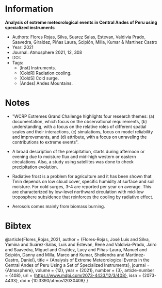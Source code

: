 # Information

**Analysis of extreme meteorological events in Central Andes of Peru using specialized instruments**

- Authors: Flores Rojas, Silva, Suarez Salas, Estevan, Valdivia Prado,
  Saavedra, Giraldez, Piñas Laura, Scipión, Milla, Kumar & Martinez
  Castro
- Year: 2021
- Journal: Atmosphere 2021, 12, 308
- DOI: 
- Tags:
    - [Inst] Instruments.
    - [ColdR] Radiation cooling.
    - [ColdS] Cold surge.
    - [Andes] Andes Mountains.

# Notes

- "WCRP Extremes Grand Challenge highlights four research themes: (a)
  documentation, which focus on the observational requirements, (b)
  understanding, with a focus on the relative roles of different spatial scales
  and their interactions, (c) simulations, focus on model reliability and
  improvements, and (d) attribute, with a focus on unraveling the contributions
  to extreme events".

- A broad description of the precipitation, starts during afternoon or evening
  due to moisture flux and mid-high western or eastern circulations. Also,
  a study using satellites was done to check precipitation evolution.

- Radiative frost is a problem for agriculture and it has been shown that Tmin
  depends on low cloud cover, specific humidity at surface and soil moisture.
  For cold surges, 3-4 are reported per year on average. This are characterized
  by low-level northward circulation with mid-low troposphere subsidence that
  reinforces the cooling by radiative effect.

- Aerosols comes mainly from biomass burning.

# Bibtex

@article{Flores_Rojas_2021,
    author = {Flores-Rojas, José Luis and Silva, Yamina and Suárez-Salas, Luis and Estevan, René and Valdivia-Prado, Jairo and Saavedra, Miguel and Giraldez, Lucy and Piñas-Laura, Manuel and Scipión, Danny and Milla, Marco and Kumar, Sheilendra and Martinez-Castro, Daniel},
    title = {Analysis of Extreme Meteorological Events in the Central Andes of Peru Using a Set of Specialized Instruments},
    journal = {Atmosphere},
    volume = {12},
    year = {2021},
    number = {3},
    article-number = {408},
    url = {https://www.mdpi.com/2073-4433/12/3/408},
    issn = {2073-4433},
    doi = {10.3390/atmos12030408}
}
